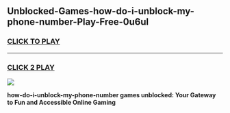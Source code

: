 
## Unblocked-Games-how-do-i-unblock-my-phone-number-Play-Free-0u6ul
<h3>
<a href="https://premium76.site?title=how-do-i-unblock-my-phone-number&ref=12A">CLICK TO PLAY</a></h3>
<hr>

<h3>
<a href="https://premium76.site?title=how-do-i-unblock-my-phone-number&ref=12A">CLICK 2 PLAY</a>
  
</h3>

<a href="https://premium76.site?title=how-do-i-unblock-my-phone-number&ref=12A"><img src="https://clearcache.store/games.png"></a>


**how-do-i-unblock-my-phone-number games unblocked: Your Gateway to Fun and Accessible Online Gaming**
